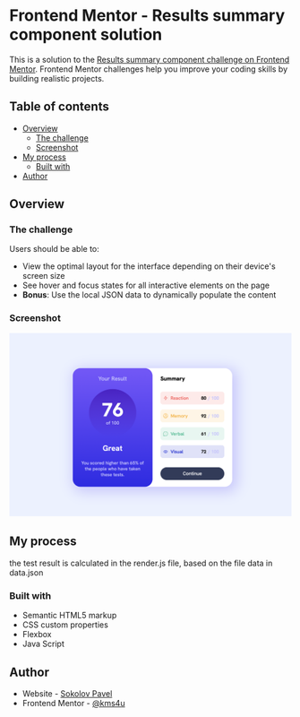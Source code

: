 # Frontend Mentor - Results summary component solution

This is a solution to the [Results summary component challenge on Frontend Mentor](https://www.frontendmentor.io/challenges/results-summary-component-CE_K6s0maV). Frontend Mentor challenges help you improve your coding skills by building realistic projects. 

## Table of contents

- [Overview](#overview)
  - [The challenge](#the-challenge)
  - [Screenshot](#screenshot)
- [My process](#my-process)
  - [Built with](#built-with)
- [Author](#author)

## Overview

### The challenge

Users should be able to:

- View the optimal layout for the interface depending on their device's screen size
- See hover and focus states for all interactive elements on the page
- **Bonus**: Use the local JSON data to dynamically populate the content

### Screenshot

![](./screenshot.png)

## My process

the test result is calculated in the render.js file, based on the file data in data.json

### Built with

- Semantic HTML5 markup
- CSS custom properties
- Flexbox
- Java Script

## Author

- Website - [Sokolov Pavel](https://kms4u.github.io/Sokolov_Web)
- Frontend Mentor - [@kms4u](https://www.frontendmentor.io/profile/kms4u)
